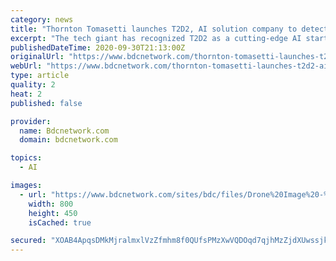 ```yaml
---
category: news
title: "Thornton Tomasetti launches T2D2, AI solution company to detect, classify, and monitor deterioration of building envelopes and infrastructure"
excerpt: "The tech giant has recognized T2D2 as a cutting-edge AI startup, providing them with the opportunity to leverage technical expertise and go-to-market strategies with Nvidia and other AI startups. T2D2 has also been named a winner in the New York City’s D ..."
publishedDateTime: 2020-09-30T21:13:00Z
originalUrl: "https://www.bdcnetwork.com/thornton-tomasetti-launches-t2d2-ai-solution-company-detect-classify-and-monitor-deterioration"
webUrl: "https://www.bdcnetwork.com/thornton-tomasetti-launches-t2d2-ai-solution-company-detect-classify-and-monitor-deterioration"
type: article
quality: 2
heat: 2
published: false

provider:
  name: Bdcnetwork.com
  domain: bdcnetwork.com

topics:
  - AI

images:
  - url: "https://www.bdcnetwork.com/sites/bdc/files/Drone%20Image%20-%20T2D2.jpg"
    width: 800
    height: 450
    isCached: true

secured: "XOAB4ApqsDMkMjralmxlVzZfmhm8f0QUfsPMzXwVQDOqd7qjhMzZjdXUwssjksnEuimjSCcnsFUI/6Rl7GHLgsRK2NOkCX0Pkd1qTCiCyMO2BSZqo74hBW1mXqsZQ9isRf6x2VIw8dX8yp/xZkE7/JEO8QfJTHcMp6AUf+7VZWUnPlnuq62nNOTV2MF1YevT/5uVyNrr1LJes8BpeVLMOG2G18Pwplv/AiRxRHZe2ps2a9MkNDs4fFvphHkahk8ieykjoufxk6LgaApimzaB7xzFrfge91q3ma9+luhGew6SOv8fsJGKVjxkNmxTgPNexQuG4NrZU7SWQhnnDsbP5yxannw9cmh4CI7o/sNTisI=;PmfnqAgEQySmCnJVZVPBOw=="
---
```


